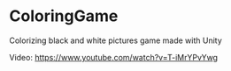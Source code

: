# ColoringGame
Colorizing black and white pictures game made with Unity

Video: https://www.youtube.com/watch?v=T-iMrYPvYwg
